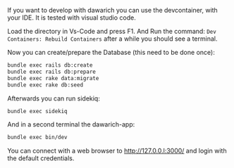 If you want to develop with dawarich you can use the devcontainer, with your IDE. It is tested with visual studio code.

Load the directory in Vs-Code and press F1. And Run the command: `Dev Containers: Rebuild Containers` after a while you should see a terminal.

Now you can create/prepare the Database (this need to be done once):
```bash
bundle exec rails db:create
bundle exec rails db:prepare
bundle exec rake data:migrate
bundle exec rake db:seed
```

Afterwards you can run sidekiq:
```bash
bundle exec sidekiq

```

And in a second terminal the dawarich-app:
```bash
bundle exec bin/dev
```

You can connect with a web browser to http://127.0.0.l:3000/ and login with the default credentials.
